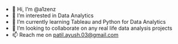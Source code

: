 - 👋 Hi, I’m @a1zenz
- 👀 I’m interested in Data Analytics 
- 🌱 I’m currently learning Tableau and Python for Data Analytics
- 💞️ I’m looking to collaborate on any real life data analysis projects
- 📫 Reach me on patil.ayush.03@gmail.com 

<!---
a1zenz/a1zenz is a ✨ special ✨ repository because its `README.md` (this file) appears on your GitHub profile.
You can click the Preview link to take a look at your changes.
--->
